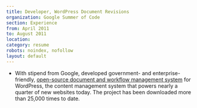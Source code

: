```yaml
---
title: Developer, WordPress Document Revisions
organization: Google Summer of Code
section: Experience
from: April 2011
to: August 2011
location:
category: resume
robots: noindex, nofollow
layout: default
---
```


*   With stipend from Google, developed government- and enterprise-friendly, [open-source document and workflow management system][1] for WordPress, the content management system that powers nearly a quarter of new websites today. The project has been downloaded more than 25,000 times to date.

 [1]: http://ben.balter.com/2011/08/29/wp-document-revisions-document-management-version-control-wordpress/